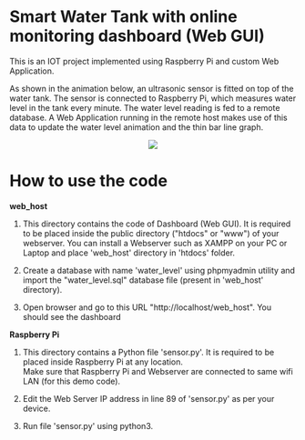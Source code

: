 # Smart Water Tank with online monitoring dashboard (Web GUI)

This is an IOT project implemented using Raspberry Pi and custom Web Application. 

As shown in the animation below, an ultrasonic sensor is fitted on top of the water tank. The sensor is connected to Raspberry Pi, which measures water level in the tank every minute. The water level reading is fed to a remote database. A Web Application running in the remote host makes use of this data to update the water level animation and the thin bar line graph.

<p align="center">
   <img src="https://helloworld.co.in/deploy/images/watertank_overview.gif">
</p>

# How to use the code

**web_host**
1. This directory contains the code of Dashboard (Web GUI). It is required to be placed inside the public directory ("htdocs" or "www") of your webserver.
You can install a Webserver such as XAMPP on your PC or Laptop and place 'web_host' directory in 'htdocs' folder.<br>

2. Create a database with name 'water_level' using phpmyadmin utility and import the "water_level.sql" database file (present in 'web_host' directory). <br>

3. Open browser and go to this URL "http://localhost/web_host". You should see the dashboard<br>

**Raspberry Pi**

1. This directory contains a Python file 'sensor.py'. It is required to be placed inside Raspberry Pi at any location.<br> Make sure that Raspberry Pi and Webserver are connected to same wifi LAN (for this demo code).<br>

2. Edit the Web Server IP address in line 89 of 'sensor.py' as per your device.<br>

3. Run file 'sensor.py' using python3.<br>

